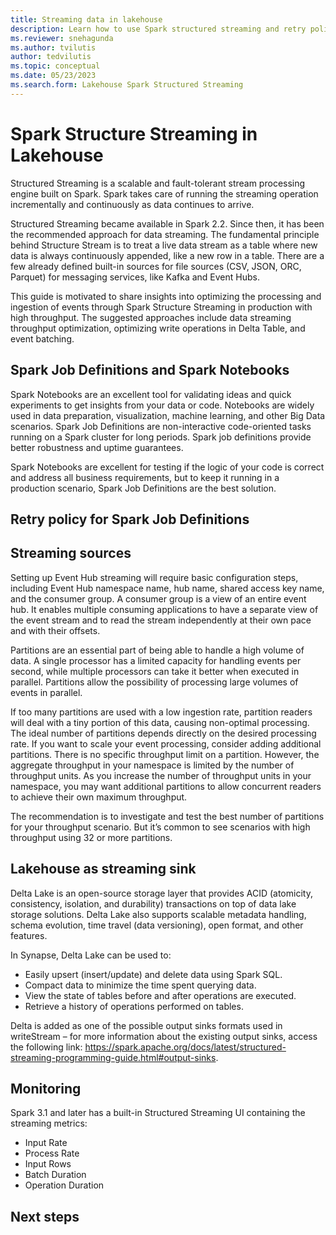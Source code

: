 ```yaml
---
title: Streaming data in lakehouse
description: Learn how to use Spark structured streaming and retry policy to set up streaming jobs.
ms.reviewer: snehagunda
ms.author: tvilutis
author: tedvilutis
ms.topic: conceptual
ms.date: 05/23/2023
ms.search.form: Lakehouse Spark Structured Streaming
---
```


# Spark Structure Streaming in Lakehouse
Structured Streaming is a scalable and fault-tolerant stream processing engine built on Spark. Spark takes care of running the streaming operation incrementally and continuously as data continues to arrive.

Structured Streaming became available in Spark 2.2. Since then, it has been the recommended approach for data streaming. The fundamental principle behind Structure Stream is to treat a live data stream as a table where new data is always continuously appended, like a new row in a table. There are a few already defined built-in sources for file sources (CSV, JSON, ORC, Parquet) for messaging services, like Kafka and Event Hubs.

This guide is motivated to share insights into optimizing the processing and ingestion of events through Spark Structure Streaming in production with high throughput. The suggested approaches include data streaming throughput optimization, optimizing write operations in Delta Table, and event batching.

## Spark Job Definitions and Spark Notebooks
Spark Notebooks are an excellent tool for validating ideas and quick experiments to get insights from your data or code. Notebooks are widely used in data preparation, visualization, machine learning, and other Big Data scenarios. Spark Job Definitions are non-interactive code-oriented tasks running on a Spark cluster for long periods. Spark job definitions provide better robustness and uptime guarantees. 

Spark Notebooks are excellent for testing if the logic of your code is correct and address all business requirements, but to keep it running in a production scenario, Spark Job Definitions are the best solution. 


## Retry policy for Spark Job Definitions

## Streaming sources
Setting up Event Hub streaming will require basic configuration steps, including Event Hub namespace name, hub name, shared access key name, and the consumer group. A consumer group is a view of an entire event hub. It enables multiple consuming applications to have a separate view of the event stream and to read the stream independently at their own pace and with their offsets.

Partitions are an essential part of being able to handle a high volume of data. A single processor has a limited capacity for handling events per second, while multiple processors can take it better when executed in parallel. Partitions allow the possibility of processing large volumes of events in parallel.

If too many partitions are used with a low ingestion rate, partition readers will deal with a tiny portion of this data, causing non-optimal processing. The ideal number of partitions depends directly on the desired processing rate. If you want to scale your event processing, consider adding additional partitions. There is no specific throughput limit on a partition. However, the aggregate throughput in your namespace is limited by the number of throughput units. As you increase the number of throughput units in your namespace, you may want additional partitions to allow concurrent readers to achieve their own maximum throughput.

The recommendation is to investigate and test the best number of partitions for your throughput scenario. But it’s common to see scenarios with high throughput using 32 or more partitions.

## Lakehouse as streaming sink
Delta Lake is an open-source storage layer that provides ACID (atomicity, consistency, isolation, and durability) transactions on top of data lake storage solutions. Delta Lake also supports scalable metadata handling, schema evolution, time travel (data versioning), open format, and other features. 

In Synapse, Delta Lake can be used to:
- Easily upsert (insert/update) and delete data using Spark SQL.
- Compact data to minimize the time spent querying data.
- View the state of tables before and after operations are executed.
- Retrieve a history of operations performed on tables. 

Delta is added as one of the possible output sinks formats used in writeStream – for more information about the existing output sinks, access the following link: https://spark.apache.org/docs/latest/structured-streaming-programming-guide.html#output-sinks.

## Monitoring
Spark 3.1 and later has a built-in Structured Streaming UI containing the streaming metrics: 
- Input Rate
- Process Rate
- Input Rows
- Batch Duration
- Operation Duration

## Next steps